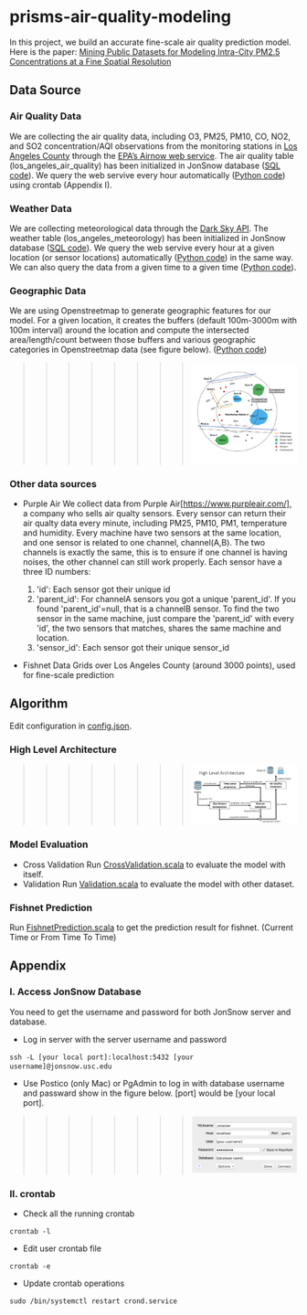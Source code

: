 # prisms-air-quality-modeling

In this project, we build an accurate fine-scale air quality prediction model. Here is the paper: [Mining Public Datasets for Modeling Intra-City PM2.5 Concentrations at a Fine Spatial Resolution](https://dl.acm.org/citation.cfm?id=3139958.3140013)

## Data Source
### Air Quality Data
We are collecting the air quality data, including O3, PM25, PM10, CO, NO2, and SO2 concentration/AQI observations from the monitoring stations in [Los Angeles County](https://www.lacounty.gov/) through the [EPA’s Airnow web service](https://docs.airnowapi.org/webservices). The air quality table (los_angeles_air_quality) has been initialized in JonSnow database ([SQL code](/SQL/create_la_aq_table.sql)). We query the web servive every hour automatically ([Python code](/PythonCode/epa_sensor_data_request.py)) using crontab (Appendix I).

### Weather Data
We are collecting meteorological data through the [Dark Sky API](https://darksky.net/dev/docs). The weather table (los_angeles_meteorology) has been initialized in JonSnow database ([SQL code](/SQL/create_la_aq_table.sql)). We query the web servive every hour at a given location (or sensor locations) automatically ([Python code](/PythonCode/epa_sensor_data_request.py)) in the same way. We can also query the data from a given time to a given time ([Python code](/PythonCode/epa_sensor_data_request.py)).

### Geographic Data
We are using Openstreetmap to generate geographic features for our model. For a given location, it creates the buffers (default 100m-3000m with 100m interval) around the location and compute the intersected area/length/count between those buffers and various geographic categories in Openstreetmap data (see figure below). ([Python code](/PythonCode/generate_geo_feature_types.py)) 
>>>>>>>>![ScreenShot](/images/geoabstraction_example.png)

### Other data sources
- Purple Air
We collect data from Purple Air[https://www.purpleair.com/], a company who sells air qualty sensors. Every sensor can return their air qualty data every minute, including PM25, PM10, PM1, temperature and humidity. Every machine have two sensors at the same location, and one sensor is related to one channel, channel(A,B). The two channels is exactly the same, this is to ensure if one channel is having noises, the other channel can still work properly. Each sensor have a three ID numbers:

  1. 'id': Each sensor got their unique id
  2. 'parent_id': For channelA sensors you got a unique 'parent_id'. If you found 'parent_id'=null, that is a channelB                         sensor. To find the two sensor in the same machine, just compare the 'parent_id' with every 'id', the two                   sensors that matches, shares the same machine and location.
  3. 'sensor_id': Each sensor got their unique sensor_id
                  
- Fishnet Data
Grids over Los Angeles County (around 3000 points), used for fine-scale prediction

## Algorithm
Edit configuration in [config.json](/PRISMS_AirQualityPrediction/src/data/model/config.json).
### High Level Architecture
>>>>>>>>![ScreenShot](/images/high_level_architecture.png)
### Model Evaluation
- Cross Validation
Run [CrossValidation.scala](/PRISMS_AirQualityPrediction/src/main/scala/Demo/CrossValidation.scala) to evaluate the model with itself.
- Validation
Run [Validation.scala](/PRISMS_AirQualityPrediction/src/main/scala/Demo/Validation.scala) to evaluate the model with other dataset.
### Fishnet Prediction
Run [FishnetPrediction.scala](/PRISMS_AirQualityPrediction/src/main/scala/Demo/FishnetPrediction.scala) to get the prediction result for fishnet.
(Current Time or From Time To Time)

## Appendix
### I. Access JonSnow Database
You need to get the username and password for both JonSnow server and database. 
- Log in server with the server username and password
```
ssh -L [your local port]:localhost:5432 [your username]@jonsnow.usc.edu
```
- Use Postico (only Mac) or PgAdmin to log in with database username and passward show in the figure below. [port] would be [your local port].
>>>>>>>>![ScreenShot](/images/database_login.jpg)

### II. crontab
- Check all the running crontab
```
crontab -l    
```
- Edit user crontab file
```
crontab -e   
```
- Update crontab operations
```
sudo /bin/systemctl restart crond.service
```
